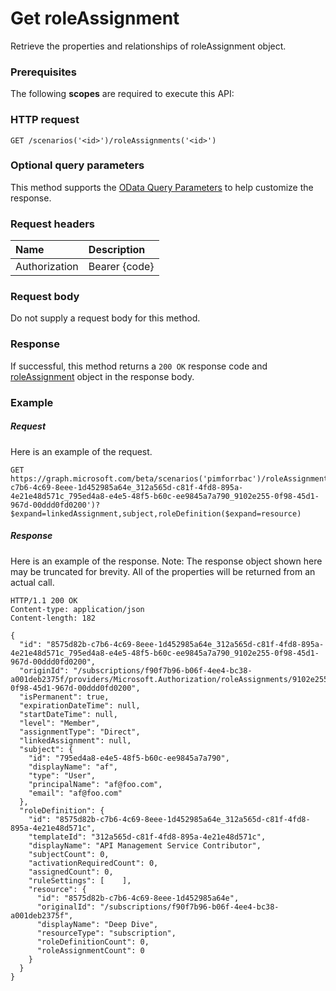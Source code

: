 # Get roleAssignment

Retrieve the properties and relationships of roleAssignment object.
### Prerequisites
The following **scopes** are required to execute this API: 
### HTTP request
<!-- { "blockType": "ignored" } -->
```http
GET /scenarios('<id>')/roleAssignments('<id>')
```
### Optional query parameters
This method supports the [OData Query Parameters](http://graph.microsoft.io/docs/overview/query_parameters) to help customize the response.

### Request headers
| Name      |Description|
|:----------|:----------|
| Authorization  | Bearer {code}|

<!--| Workbook-Session-Id  | Workbook session Id that determines if changes are persisted or not. Optional.|-->

### Request body
Do not supply a request body for this method.
### Response
If successful, this method returns a `200 OK` response code and [roleAssignment](../resources/roleassignment.md) object in the response body.
### Example
##### Request
Here is an example of the request.
<!-- {
  "blockType": "request",
  "name": "get_roleassignment"
}-->
```http
GET https://graph.microsoft.com/beta/scenarios('pimforrbac')/roleAssignments('8575d82b-c7b6-4c69-8eee-1d452985a64e_312a565d-c81f-4fd8-895a-4e21e48d571c_795ed4a8-e4e5-48f5-b60c-ee9845a7a790_9102e255-0f98-45d1-967d-00ddd0fd0200')?$expand=linkedAssignment,subject,roleDefinition($expand=resource)
```
##### Response
Here is an example of the response. Note: The response object shown here may be truncated for brevity. All of the properties will be returned from an actual call.
<!-- {
  "blockType": "response",
  "truncated": true,
  "@odata.type": "microsoft.graph.roleAssignment"
} -->
```http
HTTP/1.1 200 OK
Content-type: application/json
Content-length: 182

{
  "id": "8575d82b-c7b6-4c69-8eee-1d452985a64e_312a565d-c81f-4fd8-895a-4e21e48d571c_795ed4a8-e4e5-48f5-b60c-ee9845a7a790_9102e255-0f98-45d1-967d-00ddd0fd0200",
  "originId": "/subscriptions/f90f7b96-b06f-4ee4-bc38-a001deb2375f/providers/Microsoft.Authorization/roleAssignments/9102e255-0f98-45d1-967d-00ddd0fd0200",
  "isPermanent": true,
  "expirationDateTime": null,
  "startDateTime": null,
  "level": "Member",
  "assignmentType": "Direct",
  "linkedAssignment": null,
  "subject": {
    "id": "795ed4a8-e4e5-48f5-b60c-ee9845a7a790",
    "displayName": "af",
    "type": "User",
    "principalName": "af@foo.com",
    "email": "af@foo.com"
  },
  "roleDefinition": {
    "id": "8575d82b-c7b6-4c69-8eee-1d452985a64e_312a565d-c81f-4fd8-895a-4e21e48d571c",
    "templateId": "312a565d-c81f-4fd8-895a-4e21e48d571c",
    "displayName": "API Management Service Contributor",
    "subjectCount": 0,
    "activationRequiredCount": 0,
    "assignedCount": 0,
    "ruleSettings": [    ],
    "resource": {
      "id": "8575d82b-c7b6-4c69-8eee-1d452985a64e",
      "originalId": "/subscriptions/f90f7b96-b06f-4ee4-bc38-a001deb2375f",
      "displayName": "Deep Dive",
      "resourceType": "subscription",
      "roleDefinitionCount": 0,
      "roleAssignmentCount": 0
    }
  }
}
```

<!-- uuid: 8fcb5dbc-d5aa-4681-8e31-b001d5168d79
2015-10-25 14:57:30 UTC -->
<!-- {
  "type": "#page.annotation",
  "description": "Get roleAssignment",
  "keywords": "",
  "section": "documentation",
  "tocPath": ""
}-->